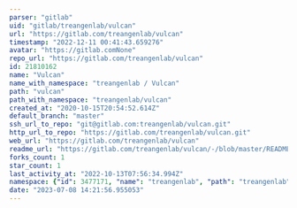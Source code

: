 ```yaml
---
parser: "gitlab"
uid: "gitlab/treangenlab/vulcan"
url: "https://gitlab.com/treangenlab/vulcan"
timestamp: "2022-12-11 00:41:43.659276"
avatar: "https://gitlab.comNone"
repo_url: "https://gitlab.com/treangenlab/vulcan"
id: 21810162
name: "Vulcan"
name_with_namespace: "treangenlab / Vulcan"
path: "vulcan"
path_with_namespace: "treangenlab/vulcan"
created_at: "2020-10-15T20:54:52.614Z"
default_branch: "master"
ssh_url_to_repo: "git@gitlab.com:treangenlab/vulcan.git"
http_url_to_repo: "https://gitlab.com/treangenlab/vulcan.git"
web_url: "https://gitlab.com/treangenlab/vulcan"
readme_url: "https://gitlab.com/treangenlab/vulcan/-/blob/master/README.md"
forks_count: 1
star_count: 1
last_activity_at: "2022-10-13T07:56:34.994Z"
namespace: {"id": 3477171, "name": "treangenlab", "path": "treangenlab", "kind": "group", "full_path": "treangenlab", "parent_id": null, "avatar_url": null, "web_url": "https://gitlab.com/groups/treangenlab"}
date: "2023-07-08 14:21:56.955053"
---
```

